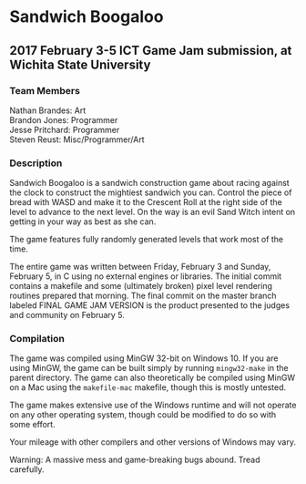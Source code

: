 # Sandwich Boogaloo

## 2017 February 3-5 ICT Game Jam submission, at Wichita State University

### Team Members
Nathan Brandes: Art  
Brandon Jones: Programmer  
Jesse Pritchard: Programmer  
Steven Reust: Misc/Programmer/Art  

### Description
Sandwich Boogaloo is a sandwich construction game about racing against the clock to construct the mightiest sandwich you can.
Control the piece of bread with WASD and make it to the Crescent Roll at the right side of the level to advance to the next level.
On the way is an evil Sand Witch intent on getting in your way as best as she can.

The game features fully randomly generated levels that work most of the time.

The entire game was written between Friday, February 3 and Sunday, February 5, in C using no external engines or libraries.
The initial commit contains a makefile and some (ultimately broken) pixel level rendering routines prepared that morning.
The final commit on the master branch labeled FINAL GAME JAM VERSION is the product presented to the judges and community on February 5.

### Compilation
The game was compiled using MinGW 32-bit on Windows 10. If you are using MinGW, the game can be built simply by running `mingw32-make`
in the parent directory. The game can also theoretically be compiled using MinGW on a Mac using the `makefile-mac` makefile, though this 
is mostly untested.

The game makes extensive use of the Windows runtime and will not operate on any other operating system, though could be modified
to do so with some effort.

Your mileage with other compilers and other versions of Windows may vary.

Warning: A massive mess and game-breaking bugs abound. Tread carefully.
